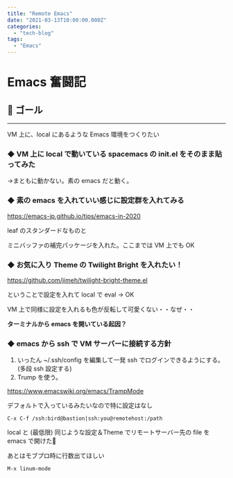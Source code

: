 ```yaml
---
title: "Remote Emacs"
date: "2021-03-13T10:00:00.000Z"
categories: 
  - "tech-blog"
tags: 
  - "Emacs"
---
```



# Emacs 奮闘記
  
## 🌟 ゴール
---

VM 上に、local にあるような Emacs 環境をつくりたい
  
  

### ◆ VM 上に local で動いている spacemacs の init.el をそのまま貼ってみた

→まともに動かない。素の emacs だと動く。
  

### ◆ 素の emacs を入れていい感じに設定群を入れてみる

https://emacs-jp.github.io/tips/emacs-in-2020

leaf のスタンダードなものと

ミニバッファの補完パッケージを入れた。ここまでは VM 上でも OK
  

### ◆ お気に入り Theme の Twilight Bright を入れたい！

https://github.com/jimeh/twilight-bright-theme.el

ということで設定を入れて local で eval → OK

VM 上で同様に設定を入れるも色が反転して可愛くない・・なぜ・・

**ターミナルから emacs を開いている起因？**
  

### ◆ emacs から ssh で VM サーバーに接続する方針

1. いったん ~/.ssh/config を編集して一発 ssh でログインできるようにする。(多段 ssh 設定する)
2. Trump を使う。

https://www.emacswiki.org/emacs/TrampMode

デフォルトで入っているみたいなので特に設定はなし

`C-x C-f /ssh:bird@bastion|ssh:you@remotehost:/path`

local と (最低限) 同じような設定＆Theme でリモートサーバー先の file を emacs で開けた🙌

あとはモブプロ時に行数出てほしい

`M-x linum-mode`

